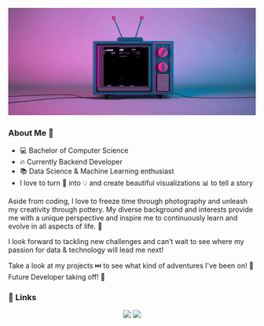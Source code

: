 <p align="center">
  <img src="https://github.com/baranema/baranema/blob/main/hello.gif" alt="Hi, I'm Emilija 👋 I'm a 🚀 Lithuanian developer 🚀"
  width=2000>
</p> 

### About Me 💫

- 💻 Bachelor of Computer Science
- 🔥 Currently Backend Developer
- 📚 Data Science & Machine Learning enthusiast
- I love to turn 🔢 into 💡 and create beautiful visualizations 📊 to tell a story

Aside from coding, I love to freeze time through photography and unleash my creativity through pottery. My diverse background and interests provide me with a unique perspective and inspire me to continuously learn and evolve in all aspects of life. 🎨

I look forward to tackling new challenges and can’t wait to see where my passion for data & technology will lead me next! 

Take a look at my projects ⏭️ to see what kind of adventures I've been on! 🚀 Future Developer taking off! 🚀

### :link: Links
<p align="center">
  <a href= "https://github.com/baranema/"><img src="https://img.icons8.com/material-outlined/27/000000/ball-point-pen.png"/></a>
  <a href= "hhttps://www.linkedin.com/in/emilijabaranauskaite/"><img src="https://img.icons8.com/material-outlined/30/000000/linkedin.png"/></a>
</p>